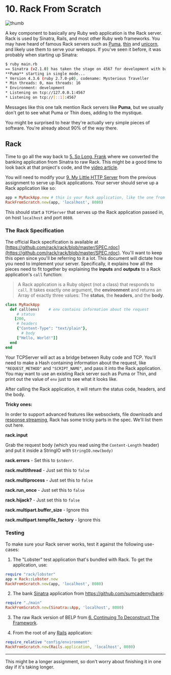 # 10. Rack From Scratch

![thumb](thumb.jpg)

A key component to basically any Ruby web application is the Rack server. Rack is used by Sinatra, Rails, and most other Ruby web frameworks. You may have heard of famous Rack servers such as [Puma](https://puma.io/), [thin](https://github.com/macournoyer/thin) and [unicorn](https://github.com/defunkt/unicorn), and likely use them to serve your webapps. If you've seen it before, it was probably when starting up Sinatra:

```bash
$ ruby main.rb
== Sinatra (v2.1.0) has taken the stage on 4567 for development with backup from **Puma**
**Puma** starting in single mode...
* Version 4.3.6 (ruby 2.7.0-p0), codename: Mysterious Traveller
* Min threads: 0, max threads: 16
* Environment: development
* Listening on tcp://127.0.0.1:4567
* Listening on tcp://[::1]:4567
```

Messages like this one talk mention Rack servers like **Puma**, but we usually don't get to see what Puma or Thin does, adding to the mystique.

You might be surprised to hear they're actually very simple pieces of software. You're already about 90% of the way there.

## Rack

Time to go all the way back to [5. So Long, Frank](../05-so-long-frank-****•(ruby,webdev)) where we converted the banking application from Sinatra to raw Rack. This might be a good time to look back at that project's code, and the [video article](https://thoughtbot.com/upcase/videos/rack).

You will need to modify your [9. My Little HTTP Server](../09-my-little-http-server-***••(ruby,webdev,sockets)) from the previous assignment to serve up Rack applications. Your server should serve up a Rack application like so:

```ruby
app = MyRackApp.new # this is your Rack application, like the one from # 5. So Long, Frank
RackFromScratch.new(app, 'localhost', 8080)
```

This should start a `TCPServer` that serves up the Rack application passed in, on host `localhost` and port `8080`.

### The Rack Specification

The official Rack specification is available at [https://github.com/rack/rack/blob/master/SPEC.rdoc](https://github.com/rack/rack/blob/master/SPEC.rdoc). You'll want to keep this open since you'll be referring to it a lot. This document will dictate how you need to implement your server. Specifically, it explains how all the pieces need to fit together by explaining the **inputs** and **outputs** to a Rack application's `call` function:

> A Rack application is a Ruby object (not a class) that responds to `call`. It takes exactly one argument, the **environment** and returns an Array of exactly three values: The **status**, the **headers**, and the **body**.
> 

```ruby
class MyRackApp
  def call(env)    # env contains information about the request
     # status
    [200,
     # headers
     {"Content-Type": "text/plain"},
	   # body 
     ["Hello, World!"]]
  end
end
```

Your TCPServer will act as a bridge between Ruby code and TCP. You'll need to make a Hash containing information about the request, like `"REQUEST_METHOD"` and `"SCRIPT_NAME"`, and pass it into the Rack application. You may want to use an existing Rack server such as Puma or Thin, and print out the value of `env` just to see what it looks like.

After calling the Rack application, it will return the status code, headers, and the body.

**Tricky ones:**

In order to support advanced features like websockets, file downloads and [response streaming](https://en.wikipedia.org/wiki/Chunked_transfer_encoding), Rack has some tricky parts in the spec. We'll list them out here.

**rack.input**

Grab the request body (which you read using the `Content-Length` header) and put it inside a StringIO with `StringIO.new(body)`

**rack.errors** - Set this to `$stderr`.

**rack.multithread** - Just set this to `false`

**rack.multiprocess** - Just set this to `false`

**rack.run_once** - Just set this to `false`

**rack.hijack?** - Just set this to `false` 

**rack.multipart.buffer_size** - Ignore this

**rack.multipart.tempfile_factory** - Ignore this

### Testing

To make sure your Rack server works, test it against the following use-cases:

1. The "Lobster" test application that's bundled with Rack. To get the application, use:

```ruby
require "rack/lobster"
app = Rack::Lobster.new
RackFromScratch.new(app, 'localhost', 8080)
```

2. The bank [Sinatra](https://github.com/sinatra/sinatra#using-a-classic-style-application-with-a-configru) application from https://github.com/sumcademy/bank:

```ruby
require "./main"
RackFromScratch.new(Sinatra::App, 'localhost', 8080)
```

3. The raw Rack version of BELP from [6. Continuing To Deconstruct The Framework](../06-continuing-to-deconstruct-the-framework-****•(ruby,webdev)).

4. From the root  of any [Rails](https://guides.rubyonrails.org/rails_on_rack.html#rackup) application:

```ruby
require_relative "config/environment"
RackFromScratch.new(Rails.application, 'localhost', 8080)
```

---

This might be a longer assignment, so don't worry about finishing it in one day if it's taking longer.

